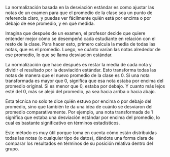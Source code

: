 La normalización basada en la desviación estándar es como ajustar las notas de un examen para que el promedio de la clase sea un punto de referencia claro, y puedas ver fácilmente quién está por encima o por debajo de ese promedio, y en qué medida.

Imagina que después de un examen, el profesor decide que quiere entender mejor cómo se desempeñó cada estudiante en relación con el resto de la clase. Para hacer esto, primero calcula la media de todas las notas, que es el promedio. Luego, ve cuánto varían las notas alrededor de ese promedio, lo que se llama desviación estándar.

La normalización que hace después es restar la media de cada nota y dividir el resultado por la desviación estándar. Esto transforma todas las notas de manera que el nuevo promedio de la clase es 0. Si una nota transformada es mayor que 0, significa que esa nota estaba por encima del promedio original. Si es menor que 0, estaba por debajo. Y cuanto más lejos esté del 0, más se alejó del promedio, ya sea hacia arriba o hacia abajo.

Esta técnica no solo te dice quién estuvo por encima o por debajo del promedio, sino que también te da una idea de cuánto se desviaron del promedio comparativamente. Por ejemplo, una nota transformada de 1 significa que estaba una desviación estándar por encima del promedio, lo cual es bastante significativo en términos estadísticos.

Este método es muy útil porque toma en cuenta cómo están distribuidas todas las notas (o cualquier tipo de datos), dándote una forma clara de comparar los resultados en términos de su posición relativa dentro del grupo.